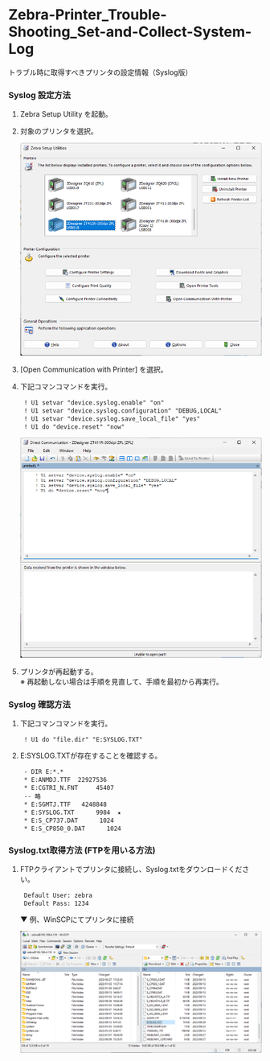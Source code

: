 # Zebra-Printer_Trouble-Shooting_Set-and-Collect-System-Log
 トラブル時に取得すべきプリンタの設定情報（Syslog版）

### Syslog 設定方法

1. Zebra Setup Utility を起動。

1. 対象のプリンタを選択。 

    ![Alt text](image-1.png)

1. [Open Communication with Printer] を選択。

1. 下記コマンコマンドを実行。

        ! U1 setvar "device.syslog.enable" "on"
        ! U1 setvar "device.syslog.configuration" "DEBUG,LOCAL"
        ! U1 setvar "device.syslog.save_local_file" "yes"
        ! U1 do "device.reset" "now"


    ![Alt text](image-2.png)

1. プリンタが再起動する。  
    ※ 再起動しない場合は手順を見直して、手順を最初から再実行。


### Syslog 確認方法

1. 下記コマンコマンドを実行。

        ! U1 do "file.dir" "E:SYSLOG.TXT"


1. E:SYSLOG.TXTが存在することを確認する。

        - DIR E:*.* 
        * E:ANMDJ.TTF  22927536          
        * E:CGTRI_N.FNT     45407          
        -- 略
        * E:SGMTJ.TTF   4248848          
        * E:SYSLOG.TXT      9984  ★
        * E:S_CP737.DAT      1024          
        * E:S_CP850_0.DAT      1024  


### Syslog.txt取得方法 (FTPを用いる方法)


1. FTPクライアントでプリンタに接続し、Syslog.txtをダウンロードください。

        Default User: zebra  
        Default Pass: 1234

    ▼ 例、WinSCPにてプリンタに接続

    ![Alt text](image-3.png)



